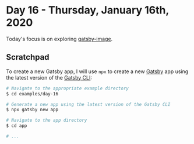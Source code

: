 # Day 16 - Thursday, January 16th, 2020

Today's focus is on exploring [gatsby-image](https://www.gatsbyjs.org/docs/gatsby-image/).

## Scratchpad

To create a new Gatsby app, I will use `npx` to create a new [Gatsby](https://www.gatsbyjs.com) app using the latest version of the [Gatsby CLI](https://www.gatsbyjs.com):

```sh
# Navigate to the appropriate example directory
$ cd examples/day-16

# Generate a new app using the latest version of the Gatsby CLI
$ npx gatsby new app

# Navigate to the app directory
$ cd app

# ...
```
